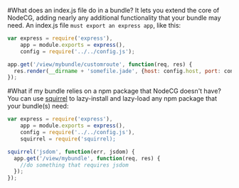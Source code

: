 #What does an index.js file do in a bundle?
It lets you extend the core of NodeCG, adding nearly any additional functionality that your bundle may need.
An index.js file `must export an express app`, like this:

````javascript
var express = require('express'),
    app = module.exports = express(),
    config = require('../../config.js');

app.get('/view/mybundle/customroute', function(req, res) {
  res.render(__dirname + 'somefile.jade', {host: config.host, port: config.port});
});
````

#What if my bundle relies on a npm package that NodeCG doesn't have?
You can use [squirrel](https://github.com/DamonOehlman/squirrel) to lazy-install and lazy-load any npm package that your bundle(s) need:
````javascript
var express = require('express'),
    app = module.exports = express(),
    config = require('../../config.js'),
    squirrel = require('squirrel);

squirrel('jsdom', function(err, jsdom) {
  app.get('/view/mybundle', function(req, res) {
    //do something that requires jsdom
  });
});
````